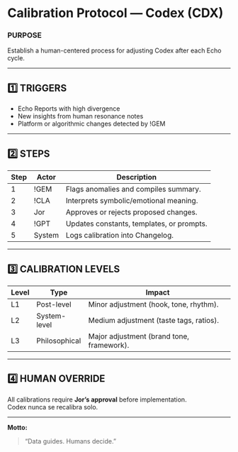 # Calibration Protocol — Codex (CDX)

### PURPOSE  
Establish a human-centered process for adjusting Codex after each Echo cycle.

---

## 1️⃣ TRIGGERS
- Echo Reports with high divergence  
- New insights from human resonance notes  
- Platform or algorithmic changes detected by !GEM  

---

## 2️⃣ STEPS

| Step | Actor | Description |
|------|--------|-------------|
| 1 | !GEM | Flags anomalies and compiles summary. |
| 2 | !CLA | Interprets symbolic/emotional meaning. |
| 3 | Jor | Approves or rejects proposed changes. |
| 4 | !GPT | Updates constants, templates, or prompts. |
| 5 | System | Logs calibration into Changelog. |

---

## 3️⃣ CALIBRATION LEVELS
| Level | Type | Impact |
|--------|------|--------|
| L1 | Post-level | Minor adjustment (hook, tone, rhythm). |
| L2 | System-level | Medium adjustment (taste tags, ratios). |
| L3 | Philosophical | Major adjustment (brand tone, framework). |

---

## 4️⃣ HUMAN OVERRIDE
All calibrations require **Jor’s approval** before implementation.  
Codex nunca se recalibra solo.  

---

**Motto:**  
> “Data guides. Humans decide.”  